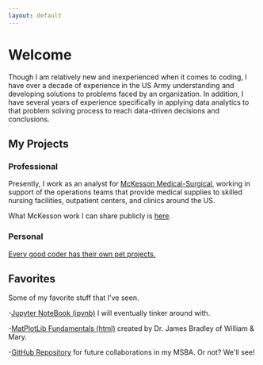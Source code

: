 ```yaml
---
layout: default
---
```

# Welcome

Though I am relatively new and inexperienced when it comes to coding, I have over a decade of experience in the US Army understanding and developing solutions to problems faced by an organization. In addition, I have several years of experience specifically in applying data analytics to that problem solving process to reach data-driven decisions and conclusions.

## My Projects
### Professional

Presently, I work as an analyst for [McKesson Medical-Surgical](https://mms.mckesson.com/), working in support of the operations teams that provide medical supplies to skilled nursing facilities, outpatient centers, and clinics around the US. 

What McKesson work I can share publicly is [here](/mckesson/index.md).

### Personal 

[Every good coder has their own pet projects.](/personal/index.md)

## Favorites
Some of my favorite stuff that I've seen.

-[Jupyter NoteBook (ipynb)](GitHub.ipynb) I will eventually tinker around with.

-[MatPlotLib Fundamentals (html)](BasicGraphAssignment.html) created by Dr. James Bradley of William & Mary.

-[GitHub Repository](https://github.com/aaronfreed42/msba/tree/main) for future collaborations in my MSBA. Or not? We'll see!
